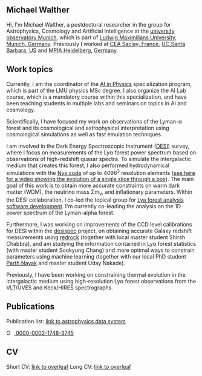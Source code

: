 ## Michael Walther

Hi, I'm  Michael Walther, a postdoctoral researcher in the group for Astrophysics, Cosmology and Artificial Intelligence at the [university observatory Munich](https://www.usm.uni-muenchen.de/), which is part of [Ludwig Maximilians University, Munich, Germany](https://www.lmu.de). Previously I worked at [CEA Saclay, France](https://www.cea.fr), [UC Santa Barbara, US](https://www.ucsb.edu) and [MPIA Heidelberg, Germany](https://www.mpia.de).

## Work topics

Currently, I am the coordinator of the [AI in Physics](https://www.physik.lmu.de/en/studies/study-programs/ai-in-physics.html) specialization program, which is part of the LMU physics MSc degree. I also organize the AI Lab course, which is a mandatory course within this specialization, and have been teaching students in multiple labs and seminars on topics in AI and cosmology.

Scientifically, I have focused my work on observations of the Lyman-α forest and its cosmological and astrophysical interpretation using cosmological simulations as well as fast emulation techniques.

I am involved in the Dark Energy Spectroscopic Instrument ([DESI](https://www.desi.lbl.gov/)) survey, where I focus on measurements of the Lyα forest power spectrum based on observations of high-redshift quasar spectra.
To simulate the intergalactic medium that creates this forest, I also performed hydrodynamical simulations with the [Nyx code](https://github.com/AMReX-Astro/Nyx) of up to 4096<sup>3</sup> resolution elements ([see here for a video showing the evolution of a single slice through a box](https://drive.google.com/file/d/1TxFsqYeJGOIXoiB1XKUSwxNPq6yJSpU6/view?resourcekey)).
The main goal of this work is to obtain more accurate constraints on warm dark matter (WDM), the neutrino mass Σm<sub>ν</sub>, and inflationary parameters.
Within the DESI collaboration, I co-led the topical group for [Lya forest analysis software development](https://github.com/igmhub/picca). I'm currently co-leading the analysis on the 1D power spectrum of the Lyman-alpha forest.

Furthermore, I was working on improvements of the CCD level calibrations for DESI within the [desispec](https://github.com/desihub/desispec) project, on obtaining accurate Galaxy redshift measurements using [redrock](https://github.com/desihub/redrock) (together with local master student Shirsh Chabbra), and am studying the information contained in Lyα forest statistics (with master student Sookyung Chang) and more optimal ways to constrain parameters using machine learning (together with our local PhD student [Parth Nayak](https://gitlab.physik.uni-muenchen.de/Parth.Nayak) and master student Uday Nakade).

Previously, I have been working on constraining thermal evolution in the intergalactic medium using high-resolution Lyα forest observations from the VLT/UVES and Keck/HIRES spectrographs.

## Publications

Publication list:  [link to astrophysics data system](https://ui.adsabs.harvard.edu/public-libraries/cATk6FUoS-eO6bimCvCCOg)

<div itemscope itemtype="https://schema.org/Person"><a itemprop="sameAs" content="https://orcid.org/0000-0002-1748-3745" href="https://orcid.org/0000-0002-1748-3745" target="orcid.widget" rel="me noopener noreferrer" style="vertical-align:top;"><img src="https://orcid.org/sites/default/files/images/orcid_16x16.png" style="width:1em;margin-right:.5em;" alt="ORCID iD icon"> 0000-0002-1748-3745</a></div>

## CV
Short CV: [link to overleaf](https://www.overleaf.com/read/fmyyfmdfrjph#96e2a5)
Long CV: [link to overleaf](https://www.overleaf.com/read/jsddwhfqxypd)
